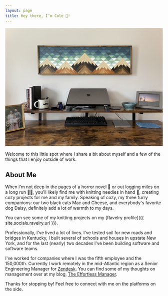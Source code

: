 ```yaml
---
layout: page
title: Hey there, I’m Cole 👋!
---
```


![Clean desk, clean mind](/public/images/desk.jpg)

Welcome to this little spot where I share a bit about myself and a few of the things that I enjoy outside of work.

## About Me

When I'm not deep in the pages of a horror novel 📖 or out logging miles on a long run 🏃‍♀️, you'll likely find me with knitting needles in hand 🧶, creating cozy projects for me and my family. Speaking of cozy, my three furry companions: our two black cats Mac and Cheese, and everybody's favorite dog Daisy, definitely add a lot of warmth to my days.

You can see some of my knitting projects on my [Ravelry profile]({{ site.socials.ravelry.url }}).

Professionally, I've lived a lot of lives. I've tested soil for new roads and bridges in Kentucky, I built several of schools and houses in upstate New York, and for the last (nearly) two decades I've been building software and software teams.

I've worked for companies where I was the fifth employee and the 150,000th. Currently I work remotely in the mid-Atlantic region as a Senior Engineering Manager for [Zendesk](https://www.zendesk.com/). You can find some of my thoughts on management over at my blog, [The Effortless Manager](https://theeffortlessmanager.com).

Thanks for stopping by! Feel free to connect with me on the platforms on the side.

